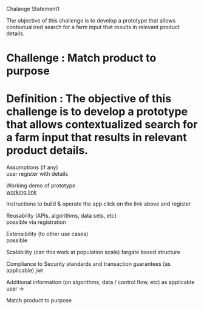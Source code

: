 Chalange Statement1

The objective of this challenge is to develop a prototype that allows contextualized search for a farm input that results in relevant product details.


# Challenge	: Match product to purpose

# Definition	: The objective of this challenge is to develop a prototype that allows contextualized search for a farm input that results in relevant product details.	

Assumptions (if any)	
user register with details 

Working demo of prototype	
[working link](https://www.allbvegan.com/farmselect)

Instructions to build & operate the app	
click on the link above and register

Reusability (APIs, algorithms, data sets, etc)	
possible via registration

Extensibility (to other use cases)	
possible

Scalability (can this work at population scale)	
fargate based structure

Compliance to Security standards and transaction guarantees (as applicable)	
jwt

Additional information (on algorithms, data / control flow, etc) as applicable
user -> 

Match product to purpose	

